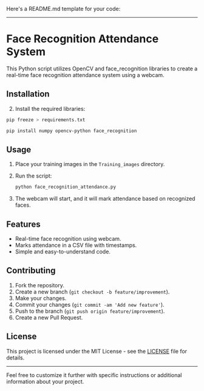 Here's a README.md template for your code:

---

# Face Recognition Attendance System

This Python script utilizes OpenCV and face_recognition libraries to create a real-time face recognition attendance system using a webcam.

## Installation


2. Install the required libraries:

```bash
pip freeze > requirements.txt
 ```

   ```bash
   pip install numpy opencv-python face_recognition
   ```

## Usage

1. Place your training images in the `Training_images` directory.
2. Run the script:

   ```bash
   python face_recognition_attendance.py
   ```

3. The webcam will start, and it will mark attendance based on recognized faces.

## Features

- Real-time face recognition using webcam.
- Marks attendance in a CSV file with timestamps.
- Simple and easy-to-understand code.

## Contributing

1. Fork the repository.
2. Create a new branch (`git checkout -b feature/improvement`).
3. Make your changes.
4. Commit your changes (`git commit -am 'Add new feature'`).
5. Push to the branch (`git push origin feature/improvement`).
6. Create a new Pull Request.

## License

This project is licensed under the MIT License - see the [LICENSE](LICENSE) file for details.

---

Feel free to customize it further with specific instructions or additional information about your project.
